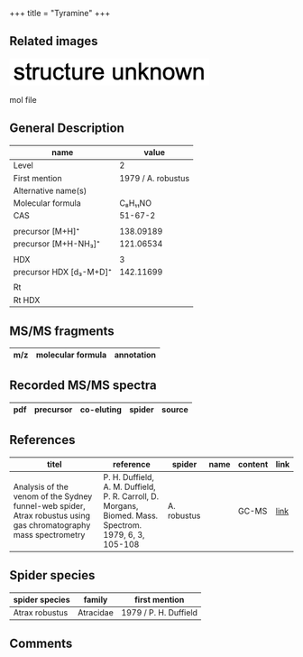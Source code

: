 +++
title = "Tyramine"
+++

## Related images

![](/img/2.png)

mol file

## General Description

| name                    | value              |
|-------------------------|--------------------|
| Level                   | 2                  |
| First mention           | 1979 / A. robustus |
| Alternative name(s)     |                    |
| Molecular formula       | C₈H₁₁NO            |
| CAS                     | 51-67-2            |
|                         |                    |
| precursor [M+H]⁺        | 138.09189          |
| precursor [M+H-NH₃]⁺    | 121.06534          |
|                         |                    |
| HDX                     | 3                  |
| precursor HDX [d₃-M+D]⁺ | 142.11699          |
|                         |                    |
| Rt                      |                    |
| Rt HDX                  |                    |



## MS/MS fragments

| m/z       | molecular formula | annotation     |
|-----------|-------------------|----------------|


## Recorded MS/MS spectra

| pdf | precursor | co-eluting | spider    | source |
|-----|-----------|------------|-----------|--------|



## References

| titel                                                                                                            | reference                                                                                              | spider      | name | content | link                                   |
|------------------------------------------------------------------------------------------------------------------|--------------------------------------------------------------------------------------------------------|-------------|------|---------|----------------------------------------|
| Analysis of the venom of the Sydney funnel-web spider, Atrax robustus using gas chromatography mass spectrometry | P. H. Duffield, A. M. Duffield, P. R. Carroll, D. Morgans, Biomed. Mass. Spectrom. 1979, 6, 3, 105-108 | A. robustus |      | GC-MS   | [link](https://doi.org/10.1002/bms.1200060305) |

## Spider species

| spider species | family    | first mention         |
|----------------|-----------|-----------------------|
| Atrax robustus | Atracidae | 1979 / P. H. Duffield |

## Comments